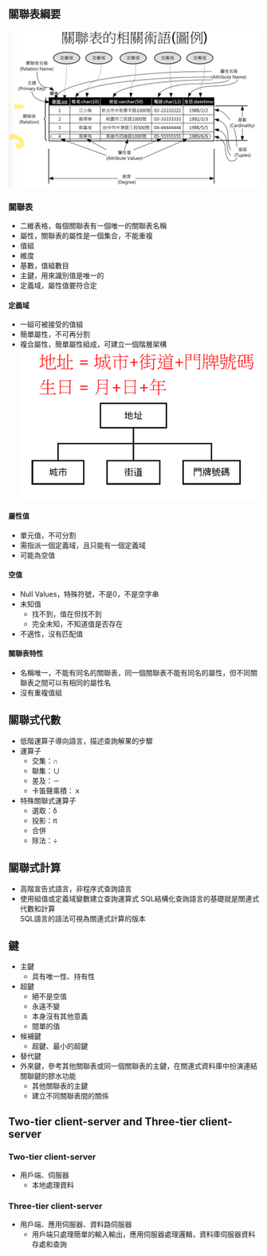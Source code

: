 ## 關聯表綱要
![relation](image/relation.png)
### 關聯表
- 二維表格，每個關聯表有一個唯一的關聯表名稱
- 屬性，關聯表的屬性是一個集合，不能重複
- 值組
- 維度
- 基數，值組數目
- 主鍵，用來識別值是唯一的
- 定義域，屬性值要符合定

#### 定義域
- 一組可被接受的值組
- 簡單屬性，不可再分割
- 複合屬性，簡單屬性組成，可建立一個階層架構  
![attribute](image/attributr.png)

#### 屬性值
- 單元值，不可分割
- 需指派一個定義域，且只能有一個定義域
- 可能為空值

#### 空值
- Null Values，特殊符號，不是0，不是空字串
- 未知值
  - 找不到，值在但找不到
  - 完全未知，不知道值是否存在
- 不適性，沒有匹配值

#### 關聯表特性
- 名稱唯一，不能有同名的關聯表，同一個關聯表不能有同名的屬性，但不同關聯表之間可以有相同的屬性名
- 沒有重複值組

## 關聯式代數
- 低階運算子導向語言，描述查詢解果的步驟
- 運算子
  - 交集：∩
  - 聯集：∪ 
  - 差及：－ 
  - 卡笛聲乘積：ｘ
- 特殊關聯式運算子
  - 選取：δ 
  - 投影：π
  - 合併
  - 除法：÷ 
  

## 關聯式計算
- 高階宣告式語言，非程序式查詢語言
- 使用組值或定義域變數建立查詢運算式
SQL結構化查詢語言的基礎就是關連式代數和計算  
SQL語言的語法可視為關連式計算的版本

## 鍵
- 主鍵
  - 具有唯一性、持有性
- 超鍵
  - 絕不是空值
  - 永遠不變
  - 本身沒有其他意義
  - 間單的值
- 候補鍵
  - 超鍵、最小的超鍵
- 替代鍵
- 外來鍵，參考其他關聯表或同一個關聯表的主鍵，在關連式資料庫中扮演連結關聯鍵的膠水功能
  - 其他關聯表的主鍵
  - 建立不同關聯表間的關係

## Two-tier client-server and Three-tier client-server 
### Two-tier client-server
- 用戶端、伺服器  
  - 本地處理資料


### Three-tier client-server
- 用戶端、應用伺服器、資料路伺服器
  - 用戶端只處理簡單的輸入輸出，應用伺服器處理邏輯，資料庫伺服器資料存處和查詢

